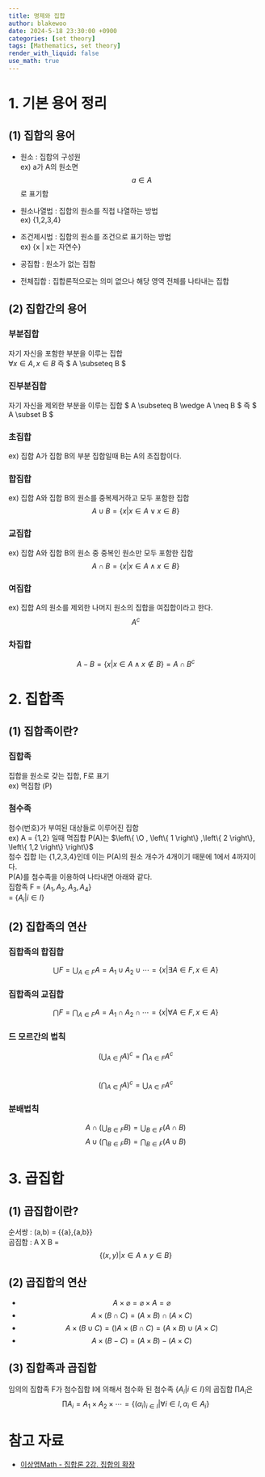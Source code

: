 ```yaml
---
title: 명제와 집합
author: blakewoo
date: 2024-5-18 23:30:00 +0900
categories: [set theory]
tags: [Mathematics, set theory] 
render_with_liquid: false
use_math: true
---
```



# 1. 기본 용어 정리
## (1) 집합의 용어
- 원소 : 집합의 구성원   
  ex) a가 A의 원소면 $$ a \in A $$로 표기함
  
- 원소나열법 : 집합의 원소를 직접 나열하는 방법   
  ex) {1,2,3,4} 

- 조건제시법 : 집합의 원소를 조건으로 표기하는 방법   
  ex) {x | x는 자연수}

- 공집합 : 원소가 없는 집합

- 전체집합 : 집합론적으로는 의미 없으나 해당 영역 전체를 나타내는 집합

## (2) 집합간의 용어
### 부분집합   
자기 자신을 포함한 부분을 이루는 집합   
$\forall x \in A, x \in B$ 즉 $ A \subseteq B $

### 진부분집합
자기 자신을 제외한 부분을 이루는 집합
$ A \subseteq B \wedge A \neq B $ 즉 $ A \subset B $

### 초집합
ex) 집합 A가 집합 B의 부분 집합일때 B는 A의 초집합이다.

### 합집합
ex) 집합 A와 집합 B의 원소를 중복제거하고 모두 포함한 집합    
$$ A \cup B = \left\{ x | x \in A \vee x \in B \right\}$$

### 교집합
ex) 집합 A와 집합 B의 원소 중 중복인 원소만 모두 포함한 집합   
$$ A \cap B = \left\{ x | x \in A \wedge x \in B \right\}$$

### 여집합
ex) 집합 A의 원소를 제외한 나머지 원소의 집합을 여집합이라고 한다.
$$ A^{c} $$

### 차집합
$$A - B = \left\{ x | x \in A \wedge x \notin B \right\} = A \cap B^{c}$$

# 2. 집합족
## (1) 집합족이란?
### 집합족
집합을 원소로 갖는 집합, F로 표기   
ex) 멱집합 (P)

### 첨수족
첨수(번호)가 부여된 대상들로 이루어진 집합   
ex) A = {1,2} 일때 멱집합 P(A)는  $\left\{ \O , \left\{ 1 \right\} ,\left\{ 2 \right\}, \left\{ 1,2 \right\} \right\}$   
첨수 집합 I는 {1,2,3,4}인데 이는 P(A)의 원소 개수가 4개이기 때문에 1에서 4까지이다.   
P(A)를 첨수족을 이용하여 나타내면 아래와 같다.    
집합족 F = $\left\{ A_{1},A_{2},A_{3},A_{4} \right\}$   
= $\left\{ A_{i}|i\in I \right\}$

## (2) 집합족의 연산
### 집합족의 합집합
$$\bigcup F = \bigcup _{A\in F}A = A_{1} \cup A_{2} \cup \cdots = \left\{ x | \exists A \in F, x \in A \right\}$$
### 집합족의 교집합
$$\bigcap F = \bigcap _{A\in F}A = A_{1} \cap A_{2} \cap \cdots = \left\{ x | \forall  A \in F, x \in A \right\}$$
### 드 모르간의 법칙
$$(\bigcup _{A\in f}A)^{c}=\bigcap _{A\in F}A^{c}$$   
$$(\bigcap _{A\in f}A)^{c}=\bigcup _{A\in F}A^{c}$$
### 분배법칙
$$A\cap (\bigcup_{B\in F}B) = \bigcup _{B\in F}(A \cap B)$$
$$A\cup (\bigcap_{B\in F}B) = \bigcap _{B\in F}(A \cup B)$$

# 3. 곱집합
## (1) 곱집합이란?
순서쌍 : (a,b) = {{a},{a,b}}   
곱집합 : A X B = $$ \left\{(x,y) | x \in A \wedge y \in B \right\}$$

## (2) 곱집합의 연산
- $$A \times \varnothing = \varnothing \times A = \varnothing$$
- $$A \times (B \cap C) = (A \times B)\cap(A \times C)$$
- $$A \times (B \cup C) = ()A \times (B \cap C) = (A \times B)\cup(A \times C)$$
- $$A \times (B-C) = (A\times B)-(A \times C)$$

## (3) 집합족과 곱집합
임의의 집합족 F가 첨수집합 I에 의해서
첨수화 된 첨수족 {$A_{i}|i\in I$}의 곱집합 $\prod A_{i}$은   
$$\prod A_{i} = A_{1} \times A_{2} \times \cdots = \left\{ (\alpha _{i})_{i\in I} | \forall i \in I, \alpha_{i}\in A_{i} \right\}$$




# 참고 자료
- [이상엽Math - 집합론 2강. 집합의 확장](https://www.youtube.com/@lsy_math)
